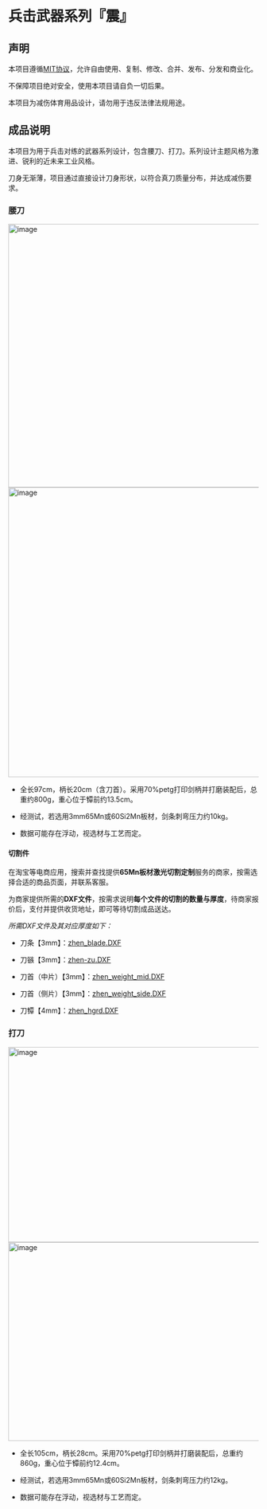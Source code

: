 # 兵击武器系列『震』

## 声明

本项目遵循[MIT协议](https://mitsloan.mit.edu/licensing)，允许自由使用、复制、修改、合并、发布、分发和商业化。

不保障项目绝对安全，使用本项目请自负一切后果。

本项目为减伤体育用品设计，请勿用于违反法律法规用途。

## 成品说明

本项目为用于兵击对练的武器系列设计，包含腰刀、打刀。系列设计主题风格为激进、锐利的近未来工业风格。

刀身无渐薄，项目通过直接设计刀身形状，以符合真刀质量分布，并达成减伤要求。

### 腰刀

<img width="1365" height="529" alt="image" src="https://github.com/user-attachments/assets/b831033c-96ea-45dc-a3bf-2328537a75af" />

<img width="1308" height="582" alt="image" src="https://github.com/user-attachments/assets/2072976b-9c7f-4dc9-a901-6b7cf70b25df" />

- 全长97cm，柄长20cm（含刀首）。采用70%petg打印剑柄并打磨装配后，总重约800g，重心位于镡前约13.5cm。

- 经测试，若选用3mm65Mn或60Si2Mn板材，剑条刺弯压力约10kg。

- 数据可能存在浮动，视选材与工艺而定。

#### 切割件

在淘宝等电商应用，搜索并查找提供**65Mn板材激光切割定制**服务的商家，按需选择合适的商品页面，并联系客服。

为商家提供所需的**DXF文件**，按需求说明**每个文件的切割的数量与厚度**，待商家报价后，支付并提供收货地址，即可等待切割成品送达。

*所需DXF文件及其对应厚度如下：*

- 刀条【3mm】：[zhen_blade.DXF](https://github.com/ColinCCCC/Zhen.Hema-Weapon-Series/blob/main/mingWaistSaber/zhen_blade.DXF)

- 刀镞【3mm】：[zhen-zu.DXF](https://github.com/ColinCCCC/Zhen.Hema-Weapon-Series/blob/main/mingWaistSaber/zhen_zu.DXF)

- 刀首（中片）【3mm】：[zhen_weight_mid.DXF](https://github.com/ColinCCCC/Zhen.Hema-Weapon-Series/blob/main/mingWaistSaber/zhen_weight_mid.SLDPRT)

- 刀首（侧片）【3mm】：[zhen_weight_side.DXF](https://github.com/ColinCCCC/Zhen.Hema-Weapon-Series/blob/main/mingWaistSaber/zhen_weight_side.DXF)

- 刀镡【4mm】：[zhen_hgrd.DXF](https://github.com/ColinCCCC/Zhen.Hema-Weapon-Series/blob/main/mingWaistSaber/zhen_hgrd.DXF)

### 打刀

<img width="1163" height="392" alt="image" src="https://github.com/user-attachments/assets/7325ed8f-3c88-430a-9f81-5d176f995ac7" />

<img width="1110" height="399" alt="image" src="https://github.com/user-attachments/assets/121977ae-f6b4-43e8-abee-a1d07134d67a" />

- 全长105cm，柄长28cm。采用70%petg打印剑柄并打磨装配后，总重约860g，重心位于镡前约12.4cm。

- 经测试，若选用3mm65Mn或60Si2Mn板材，剑条刺弯压力约12kg。

- 数据可能存在浮动，视选材与工艺而定。
